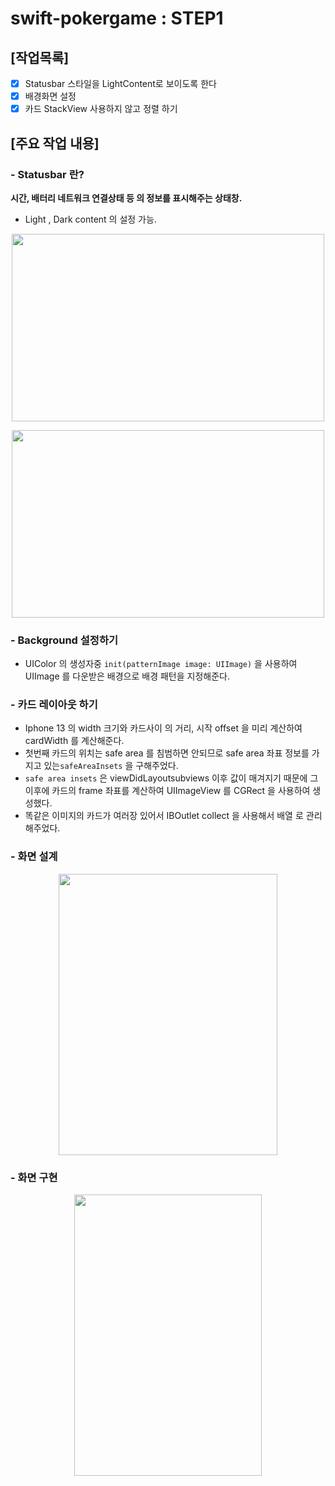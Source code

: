 # swift-pokergame : STEP1 

## [작업목록]
- [X] Statusbar 스타일을 LightContent로 보이도록 한다
- [X] 배경화면 설정
- [X] 카드 StackView 사용하지 않고 정렬 하기 

## [주요 작업 내용]

### **- Statusbar 란?** 
**시간, 배터리 네트워크 연결상태 등 의 정보를 표시해주는 상태창.**
- Light , Dark content 의 설정 가능.
<p align="center">
<img src="https://user-images.githubusercontent.com/36659877/154877093-1a911c4c-68f2-4ceb-bde5-b523b578bfc7.png" width="500" height="300"> 
</p>

<p align="center">
<img src="https://user-images.githubusercontent.com/36659877/154878037-17b43d02-e53d-46cd-980a-f31d1baad97d.png" width="500" height="300"> 
</p>


### **- Background 설정하기**

- UIColor 의 생성자중 `init(patternImage image: UIImage)` 을 사용하여 UIImage 를 다운받은 배경으로 배경 패턴을 지정해준다.

### **- 카드 레이아웃 하기** 

- Iphone 13 의 width 크기와 카드사이 의 거리, 시작 offset 을 미리 계산하여 cardWidth 를 계산해준다. 
- 첫번째 카드의 위치는 safe area 를 침범하면 안되므로 safe area 좌표 정보를 가지고 있는`safeAreaInsets` 을 구해주었다. 
- `safe area insets` 은 viewDidLayoutsubviews 이후 값이 매겨지기 때문에 그 이후에 카드의 frame 좌표를 계산하여 UIImageView 를 CGRect 을 사용하여 생성했다. 
- 똑같은 이미지의 카드가 여러장 있어서 IBOutlet collect 을 사용해서 배열 로 관리 해주었다. 

### **- 화면 설계** 
   <p align="center">
   <img src="https://user-images.githubusercontent.com/36659877/154964765-d7da8654-044f-40c9-b974-d1af8571b6c0.png" width="350" height="450"> 
   </p>
  
  
### **- 화면 구현** 
   <p align="center">
   <img src="https://user-images.githubusercontent.com/36659877/154964741-a4f32095-ad94-48b9-a39a-6023958d1ee8.png" width="300" height="450"> 
   </p>
   


  
  

